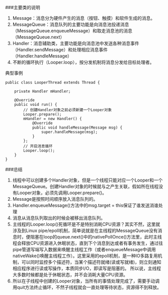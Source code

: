 ###主要类的说明

1. Message：消息分为硬件产生的消息（按钮、触摸）和软件生成的消息。
2. MessageQueue：消息队列的主要功能是向消息池投递消息（MessageQueue.enqueueMessage）和取走消息池的消息（MessageQueue.next）
3. Handler：消息辅助类，主要功能是向消息池中发送各种消息事件（Handler.sendMessage）和处理相应消息事件（Handler.handleMessage）
4. 不断的循环执行（Looper.loop），按分发机制将消息分发给目标处理者。

典型事例

```
public class LooperThread extends Thread {

    private Handler mHandler;

    @Override
    public void run() {
        // 创建Handler对象之前必须新建一个Looper对象
        Looper.prepare();
        mHandler = new Handler() {
            @Override
            public void handleMessage(Message msg) {
                super.handleMessage(msg);
            }
        };
        // 开启消息循环
        Looper.loop();
    }
}
```
###总结
1. 线程中可以创建多个Handler对象，但是一个线程只能对应一个Looper和一个MessageQueue。创建Handler对象的时候就与之产生关联，假如所在线程没有Looper对象，必须先调用Looper.prepare()。
2. Message是按照时间顺序放入消息队列的。
3. Handler.enqueueMessage()方法中的msg.target = this保证了谁发送消谁处理
4. 消息从消息队列取出的时候会被移出消息队列。
5. 主线程的Looper.loop()死循环是不是特别消耗CPU资源？其实不然，这里就涉及到Linux pipe/epoll机制，简单说就是在主线程的MessageQueue没有消息时，便阻塞在loop的queue.next()中的nativePollOnce()方法里，此时主线程会释放CPU资源进入休眠状态，直到下个消息到达或者有事务发生，通过往pipe管道写端写入数据来唤醒主线程工作（或者enqueueMessage中调用nativeWake()唤醒主线程工作）。这里采用的epoll机制，是一种IO多路复用机制，可以同时监控多个描述符，当某个描述符就绪(读或写就绪)，则立刻通知相应程序进行读或写操作，本质同步I/O，即读写是阻塞的。 所以说，主线程大多数时候都是处于休眠状态，并不会消耗大量CPU资源。
6. 所以在子线程中创建的Looper对象，当所有的事情处理完成了，需要手动调用quit方法终止循环，不然子线程就会一直处理等待状态，资源得不到释放。